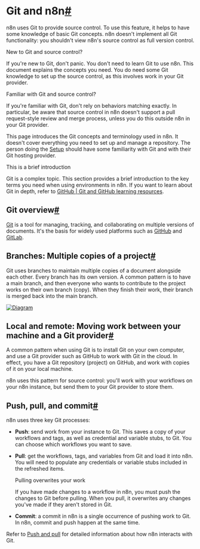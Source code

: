 [](https://github.com/n8n-io/n8n-docs/edit/main/docs/source-control-environments/understand/git.md "Edit this page")

# Git and n8n[#](#git-and-n8n "Permanent link")

n8n uses Git to provide source control. To use this feature, it helps to have some knowledge of basic Git concepts. n8n doesn't implement all Git functionality: you shouldn't view n8n's source control as full version control.

New to Git and source control?

If you're new to Git, don't panic. You don't need to learn Git to use n8n. This document explains the concepts you need. You do need some Git knowledge to set up the source control, as this involves work in your Git provider.

Familiar with Git and source control?

If you're familiar with Git, don't rely on behaviors matching exactly. In particular, be aware that source control in n8n doesn't support a pull request-style review and merge process, unless you do this outside n8n in your Git provider.

This page introduces the Git concepts and terminology used in n8n. It doesn't cover everything you need to set up and manage a repository. The person doing the [Setup](../../setup/) should have some familiarity with Git and with their Git hosting provider.

This is a brief introduction

Git is a complex topic. This section provides a brief introduction to the key terms you need when using environments in n8n. If you want to learn about Git in depth, refer to [GitHub | Git and GitHub learning resources](https://docs.github.com/en/get-started/quickstart/git-and-github-learning-resources).

## Git overview[#](#git-overview "Permanent link")

[Git](https://git-scm.com/) is a tool for managing, tracking, and collaborating on multiple versions of documents. It's the basis for widely used platforms such as [GitHub](https://github.com/) and [GitLab](https://about.gitlab.com/).

## Branches: Multiple copies of a project[#](#branches-multiple-copies-of-a-project "Permanent link")

Git uses branches to maintain multiple copies of a document alongside each other. Every branch has its own version. A common pattern is to have a main branch, and then everyone who wants to contribute to the project works on their own branch (copy). When they finish their work, their branch is merged back into the main branch.

[![Diagram](../../../_images/source-control-environments/simple-git-branch.png)](https://docs.n8n.io/_images/source-control-environments/simple-git-branch.png)

## Local and remote: Moving work between your machine and a Git provider[#](#local-and-remote-moving-work-between-your-machine-and-a-git-provider "Permanent link")

A common pattern when using Git is to install Git on your own computer, and use a Git provider such as GitHub to work with Git in the cloud. In effect, you have a Git repository (project) on GitHub, and work with copies of it on your local machine.

n8n uses this pattern for source control: you'll work with your workflows on your n8n instance, but send them to your Git provider to store them.

## Push, pull, and commit[#](#push-pull-and-commit "Permanent link")

n8n uses three key Git processes:

*   **Push**: send work from your instance to Git. This saves a copy of your workflows and tags, as well as credential and variable stubs, to Git. You can choose which workflows you want to save.
*   **Pull**: get the workflows, tags, and variables from Git and load it into n8n. You will need to populate any credentials or variable stubs included in the refreshed items.
    
    Pulling overwrites your work
    
    If you have made changes to a workflow in n8n, you must push the changes to Git before pulling. When you pull, it overwrites any changes you've made if they aren't stored in Git.
    
*   **Commit**: a commit in n8n is a single occurrence of pushing work to Git. In n8n, commit and push happen at the same time.
    

Refer to [Push and pull](../../using/push-pull/) for detailed information about how n8n interacts with Git.